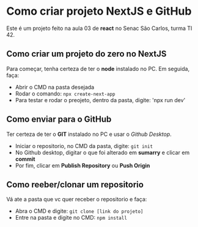 # Como criar projeto NextJS e GitHub
Este é um projeto feito na aula 03 de __react__ no Senac São Carlos, turma TI 42.

## Como criar um projeto do zero no NextJS
Para começar, tenha certeza de ter o __node__ instalado no PC. Em seguida, faça:
- Abrir o CMD na pasta desejada
- Rodar o comando: `npx create-next-app`
- Para testar e rodar o preojeto, dentro da pasta, digite: 'npx run dev'

## Como enviar para o GitHub
Ter certeza de ter o __GIT__ instalado no PC e usar o _Github Desktop_.
- Iniciar o repositorio, no CMD da pasta, digite: `git init`
- No Github desktop, digitar o que foi alterado em __sumarry__ e clicar em __commit__
- Por fim, clicar em __Publish Repository__ ou __Push Origin__

## Como reeber/clonar um repositorio
Vá ate a pasta que vc quer receber o repositorio e faça:
- Abra o CMD e digite: `git clone [link do projeto]`
- Entre na pasta e digite no CMD: `npm install`